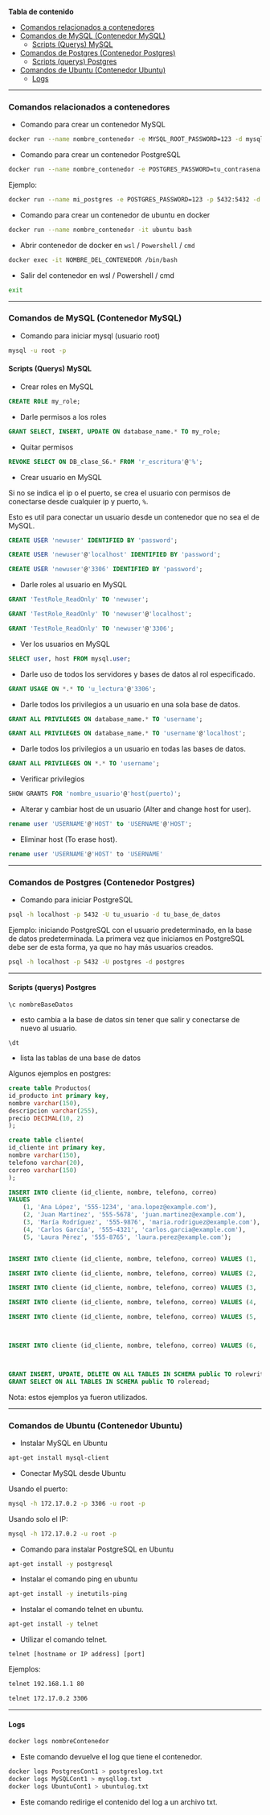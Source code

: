 **Tabla de contenido**

- [Comandos relacionados a contenedores](#comandos-relacionados-a-contenedores)
- [Comandos de MySQL (Contenedor MySQL)](#comandos-de-mysql-contenedor-mysql)
  - [Scripts (Querys) MySQL](#scripts-querys-mysql)
- [Comandos de Postgres (Contenedor Postgres)](#comandos-de-postgres-contenedor-postgres)
  - [Scripts (querys) Postgres](#scripts-querys-postgres)
- [Comandos de Ubuntu (Contenedor Ubuntu)](#comandos-de-ubuntu-contenedor-ubuntu)
  - [Logs](#logs)

---

### Comandos relacionados a contenedores

- Comando para crear un contenedor MySQL

```bash
docker run --name nombre_contenedor -e MYSQL_ROOT_PASSWORD=123 -d mysql
```

- Comando para crear un contenedor PostgreSQL

```bash
docker run --name nombre_contenedor -e POSTGRES_PASSWORD=tu_contrasena -p 5432:5432 -d postgres:nombre_version
```

Ejemplo:

```bash
docker run --name mi_postgres -e POSTGRES_PASSWORD=123 -p 5432:5432 -d postgres:latest
```

- Comando para crear un contenedor de ubuntu en docker

```bash
docker run --name nombre_contenedor -it ubuntu bash
```

- Abrir contenedor de docker en `wsl` / `Powershell` / `cmd`

```bash
docker exec -it NOMBRE_DEL_CONTENEDOR /bin/bash
```

- Salir del contenedor en wsl / Powershell / cmd

```bash
exit
```

---

### Comandos de MySQL (Contenedor MySQL)

- Comando para iniciar mysql (usuario root)

```bash
mysql -u root -p
```

#### Scripts (Querys) MySQL

- Crear roles en MySQL

```sql
CREATE ROLE my_role;
```

- Darle permisos a los roles

```sql
GRANT SELECT, INSERT, UPDATE ON database_name.* TO my_role;
```

- Quitar permisos

```sql
REVOKE SELECT ON DB_clase_S6.* FROM 'r_escritura'@'%';
```

- Crear usuario en MySQL

Si no se indica el ip o el puerto, se crea el usuario con permisos de conectarse desde cualquier ip y puerto, `%`.

Esto es util para conectar un usuario desde un contenedor que no sea el de MySQL.

```sql
CREATE USER 'newuser' IDENTIFIED BY 'password';
```

```sql
CREATE USER 'newuser'@'localhost' IDENTIFIED BY 'password';
```

```sql
CREATE USER 'newuser'@'3306' IDENTIFIED BY 'password';
```

- Darle roles al usuario en MySQL

```sql
GRANT 'TestRole_ReadOnly' TO 'newuser';
```

```sql
GRANT 'TestRole_ReadOnly' TO 'newuser'@'localhost';
```

```sql
GRANT 'TestRole_ReadOnly' TO 'newuser'@'3306';
```

- Ver los usuarios en MySQL

```sql
SELECT user, host FROM mysql.user;
```

- Darle uso de todos los servidores y bases de datos al rol especificado.

```sql
GRANT USAGE ON *.* TO 'u_lectura'@'3306';
```

- Darle todos los privilegios a un usuario en una sola base de datos.

```sql
GRANT ALL PRIVILEGES ON database_name.* TO 'username';
```

```sql
GRANT ALL PRIVILEGES ON database_name.* TO 'username'@'localhost';
```

- Darle todos los privilegios a un usuario en todas las bases de datos.

```sql
GRANT ALL PRIVILEGES ON *.* TO 'username';
```

- Verificar privilegios

```sql
SHOW GRANTS FOR 'nombre_usuario'@'host(puerto)';
```

- Alterar y cambiar host de un usuario (Alter and change host for user).

```sql
rename user 'USERNAME'@'HOST' to 'USERNAME'@'HOST';
```

- Eliminar host (To erase host).

```sql
rename user 'USERNAME'@'HOST' to 'USERNAME'
```

---

### Comandos de Postgres (Contenedor Postgres)

- Comando para iniciar PostgreSQL

```bash
psql -h localhost -p 5432 -U tu_usuario -d tu_base_de_datos
```

Ejemplo: iniciando PostgreSQL con el usuario predeterminado, en la base de datos predeterminada. La primera vez que iniciamos en PostgreSQL debe ser de esta forma, ya que no hay más usuarios creados.

```bash
psql -h localhost -p 5432 -U postgres -d postgres
```

---

#### Scripts (querys) Postgres

```postgres
\c nombreBaseDatos
```

- esto cambia a la base de datos sin tener que salir y conectarse de nuevo al usuario.

```postgres
\dt
```

- lista las tablas de una base de datos

Algunos ejemplos en postgres:

```sql
create table Productos(
id_producto int primary key,
nombre varchar(150),
descripcion varchar(255),
precio DECIMAL(10, 2)
);

create table cliente(
id_cliente int primary key,
nombre varchar(150),
telefono varchar(20),
correo varchar(150)
);

INSERT INTO cliente (id_cliente, nombre, telefono, correo)
VALUES
    (1, 'Ana López', '555-1234', 'ana.lopez@example.com'),
    (2, 'Juan Martínez', '555-5678', 'juan.martinez@example.com'),
    (3, 'María Rodríguez', '555-9876', 'maria.rodriguez@example.com'),
    (4, 'Carlos García', '555-4321', 'carlos.garcia@example.com'),
    (5, 'Laura Pérez', '555-8765', 'laura.perez@example.com');


INSERT INTO cliente (id_cliente, nombre, telefono, correo) VALUES (1, 'Ana López', '555-1234', 'ana.lopez@example.com');

INSERT INTO cliente (id_cliente, nombre, telefono, correo) VALUES (2, 'Juan Martínez', '555-5678', 'juan.martinez@example.com');

INSERT INTO cliente (id_cliente, nombre, telefono, correo) VALUES (3, 'María Rodríguez', '555-9876', 'maria.rodriguez@example.com');

INSERT INTO cliente (id_cliente, nombre, telefono, correo) VALUES (4, 'Carlos García', '555-4321', 'carlos.garcia@example.com');

INSERT INTO cliente (id_cliente, nombre, telefono, correo) VALUES (5, 'Laura Pérez', '555-8765', 'laura.perez@example.com');



INSERT INTO cliente (id_cliente, nombre, telefono, correo) VALUES (6, 'Laura Pérez', '555-8765', 'laura.perez@example.com'); 



GRANT INSERT, UPDATE, DELETE ON ALL TABLES IN SCHEMA public TO rolewrite;
GRANT SELECT ON ALL TABLES IN SCHEMA public TO roleread;

```

Nota: estos ejemplos ya fueron utilizados.

---

### Comandos de Ubuntu (Contenedor Ubuntu)

- Instalar MySQL en Ubuntu

```bash
apt-get install mysql-client
```

- Conectar MySQL desde Ubuntu

Usando el puerto:

```bash
mysql -h 172.17.0.2 -p 3306 -u root -p
```

Usando solo el IP:

```bash
mysql -h 172.17.0.2 -u root -p
```

- Comando para instalar PostgreSQL en Ubuntu

```bash
apt-get install -y postgresql
```

- Instalar el comando ping en ubuntu

```bash
apt-get install -y inetutils-ping
```

- Instalar el comando telnet en ubuntu.

```bash
apt-get install -y telnet
```

- Utilizar el comando telnet.

`telnet [hostname or IP address] [port]`

Ejemplos:

```bash
telnet 192.168.1.1 80
```

```bash
telnet 172.17.0.2 3306
```

---

#### Logs

```bash
docker logs nombreContenedor
```

- Este comando devuelve el log que tiene el contenedor.

```bash
docker logs PostgresCont1 > postgreslog.txt
docker logs MySQLCont1 > mysqllog.txt
docker logs UbuntuCont1 > ubuntulog.txt
```

- Este comando redirige el contenido del log a un archivo txt.
